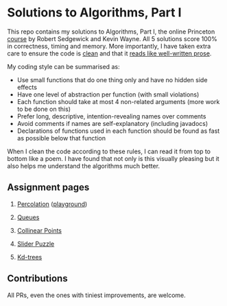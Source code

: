 # Solutions to Algorithms, Part I

This repo contains my solutions to Algorithms, Part I, the online Princeton [course](https://www.coursera.org/learn/algorithms-part1) by Robert Sedgewick and Kevin Wayne. All 5 solutions score 100% in correctness, timing and memory. More importantly, I have taken extra care to ensure the code is [clean](https://www.goodreads.com/book/show/3735293-clean-code) and that it [reads like well-written prose](https://hackernoon.com/how-to-write-clean-code-d557d998bb08).

My coding style can be summarised as:

- Use small functions that do one thing only and have no hidden side effects
- Have one level of abstraction per function (with small violations)
- Each function should take at most 4 non-related arguments (more work to be done on this)
- Prefer long, descriptive, intention-revealing names over comments
- Avoid comments if names are self-explanatory (including javadocs)
- Declarations of functions used in each function should be found as fast as possible below that function

When I clean the code according to these rules, I can read it from top to bottom like a poem. I have found that not only is this visually pleasing but it also helps me understand the algorithms much better.

## Assignment pages

1. [Percolation](https://coursera.cs.princeton.edu/algs4/assignments/percolation/specification.php) ([playground](https://anarkafkas.com/algos/percolation))

2. [Queues](https://coursera.cs.princeton.edu/algs4/assignments/queues/specification.php)

3. [Collinear Points](https://coursera.cs.princeton.edu/algs4/assignments/collinear/specification.php)

4. [Slider Puzzle](https://coursera.cs.princeton.edu/algs4/assignments/8puzzle/specification.php)

5. [Kd-trees](https://coursera.cs.princeton.edu/algs4/assignments/kdtree/specification.php)

## Contributions

All PRs, even the ones with tiniest improvements, are welcome.
